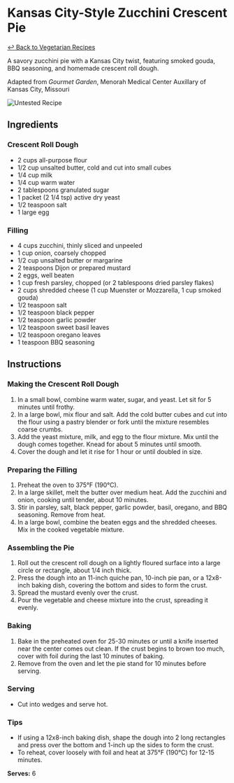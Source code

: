 # Kansas City-Style Zucchini Crescent Pie

[&larrhk; Back to Vegetarian Recipes](./README.md)

A savory zucchini pie with a Kansas City twist, featuring smoked gouda, BBQ seasoning, and homemade crescent roll dough.

Adapted from _Gourmet Garden_, Menorah Medical Center Auxillary of Kansas City, Missouri

![Untested Recipe](https://badgen.net/badge/untested/recipe/AA4A44)

## Ingredients

### Crescent Roll Dough
- 2 cups all-purpose flour
- 1/2 cup unsalted butter, cold and cut into small cubes
- 1/4 cup milk
- 1/4 cup warm water
- 2 tablespoons granulated sugar
- 1 packet (2 1/4 tsp) active dry yeast
- 1/2 teaspoon salt
- 1 large egg

### Filling
- 4 cups zucchini, thinly sliced and unpeeled
- 1 cup onion, coarsely chopped
- 1/2 cup unsalted butter or margarine
- 2 teaspoons Dijon or prepared mustard
- 2 eggs, well beaten
- 1 cup fresh parsley, chopped (or 2 tablespoons dried parsley flakes)
- 2 cups shredded cheese (1 cup Muenster or Mozzarella, 1 cup smoked gouda)
- 1/2 teaspoon salt
- 1/2 teaspoon black pepper
- 1/2 teaspoon garlic powder
- 1/2 teaspoon sweet basil leaves
- 1/2 teaspoon oregano leaves
- 1 teaspoon BBQ seasoning

## Instructions

### Making the Crescent Roll Dough
1. In a small bowl, combine warm water, sugar, and yeast. Let sit for 5 minutes until frothy.
2. In a large bowl, mix flour and salt. Add the cold butter cubes and cut into the flour using a pastry blender or fork until the mixture resembles coarse crumbs.
3. Add the yeast mixture, milk, and egg to the flour mixture. Mix until the dough comes together. Knead for about 5 minutes until smooth.
4. Cover the dough and let it rise for 1 hour or until doubled in size.

### Preparing the Filling
1. Preheat the oven to 375°F (190°C).
2. In a large skillet, melt the butter over medium heat. Add the zucchini and onion, cooking until tender, about 10 minutes.
3. Stir in parsley, salt, black pepper, garlic powder, basil, oregano, and BBQ seasoning. Remove from heat.
4. In a large bowl, combine the beaten eggs and the shredded cheeses. Mix in the cooked vegetable mixture.

### Assembling the Pie
1. Roll out the crescent roll dough on a lightly floured surface into a large circle or rectangle, about 1/4 inch thick.
2. Press the dough into an 11-inch quiche pan, 10-inch pie pan, or a 12x8-inch baking dish, covering the bottom and sides to form the crust.
3. Spread the mustard evenly over the crust.
4. Pour the vegetable and cheese mixture into the crust, spreading it evenly.

### Baking
1. Bake in the preheated oven for 25-30 minutes or until a knife inserted near the center comes out clean. If the crust begins to brown too much, cover with foil during the last 10 minutes of baking.
2. Remove from the oven and let the pie stand for 10 minutes before serving.

### Serving
- Cut into wedges and serve hot.

### Tips
- If using a 12x8-inch baking dish, shape the dough into 2 long rectangles and press over the bottom and 1-inch up the sides to form the crust.
- To reheat, cover loosely with foil and heat at 375°F (190°C) for 12-15 minutes.

**Serves:** 6